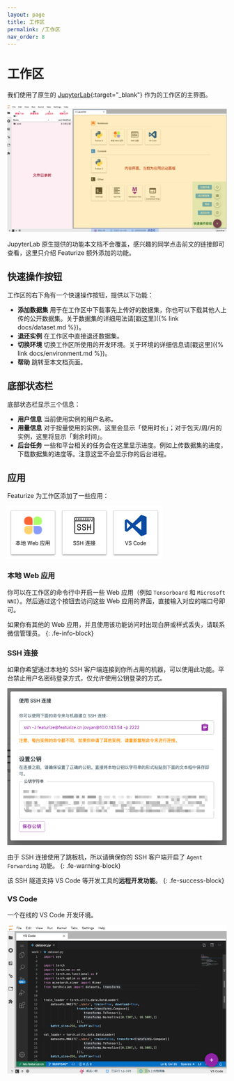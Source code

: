 ```yaml
---
layout: page
title: 工作区
permalink: /工作区
nav_order: 8
---
```


# 工作区

我们使用了原生的 [JupyterLab](https://jupyterlab.readthedocs.io/en/stable/){:target="_blank"} 作为的工作区的主界面。

![](/asset/workspace.png)

JupyterLab 原生提供的功能本文档不会覆盖，感兴趣的同学点击前文的链接即可查看，这里只介绍 Featurize 额外添加的功能。

## 快速操作按钮

工作区的右下角有一个快速操作按钮，提供以下功能：

* **添加数据集** 用于在工作区中下载事先上传好的数据集，你也可以下载其他人上传的公开数据集。关于数据集的详细用法请[戳这里]({% link docs/dataset.md %})。
* **退还实例** 在工作区中直接退还数据集。
* **切换环境** 切换工作区所使用的开发环境。关于环境的详细信息请[戳这里]({% link docs/environment.md %})。
* **帮助** 跳转至本文档页面。

## 底部状态栏

底部状态栏显示三个信息：

* **用户信息** 当前使用实例的用户名称。
* **用量信息** 对于按量使用的实例，这里会显示「使用时长」；对于包天/周/月的实例，这里将显示「剩余时间」。
* **后台任务** 一些和平台相关的任务会在这里显示进度。例如上传数据集的进度，下载数据集的进度等。注意这里不会显示你的后台进程。

## 应用

Featurize 为工作区添加了一些应用：

![](/asset/featurize-app.png)

### 本地 Web 应用

你可以在工作区的命令行中开启一些 Web 应用（例如 `Tensorboard` 和 `Microsoft NNI`）。然后通过这个按钮去访问这些 Web 应用的界面，直接输入对应的端口号即可。

如果你有其他的 Web 应用，并且使用该功能访问时出现白屏或样式丢失，请联系微信管理员。
{: .fe-info-block}

### SSH 连接

如果你希望通过本地的 SSH 客户端连接到你所占用的机器，可以使用此功能。平台禁止用户名密码登录方式，仅允许使用公钥登录的方式。

![](/asset/ssh.png)

由于 SSH 连接使用了跳板机，所以请确保你的 SSH 客户端开启了 `Agent Forwarding` 功能。
{: .fe-warning-block}

该 SSH 隧道支持 VS Code 等开发工具的**远程开发功能**。
{: .fe-success-block}

### VS Code

一个在线的 VS Code 开发环境。

![](/asset/online-vscode.png)
